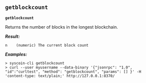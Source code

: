 ## **`getblockcount`**

**`getblockcount`**

Returns the number of blocks in the longest blockchain.





***Result:***

```
n    (numeric) The current block count

```



***Examples:***

```
> syscoin-cli getblockcount 
> curl --user myusername --data-binary '{"jsonrpc": "1.0", "id":"curltest", "method": "getblockcount", "params": [] }' -H 'content-type: text/plain;' http://127.0.0.1:8370/
```

